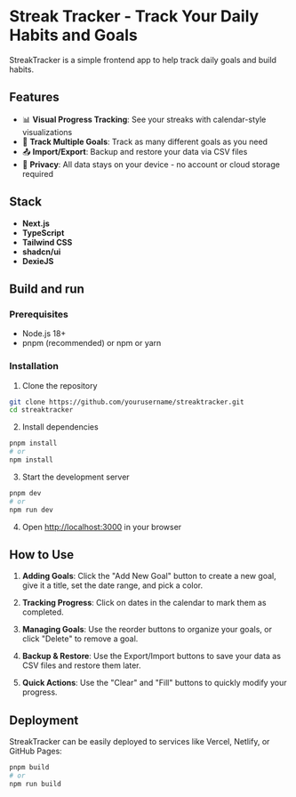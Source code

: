 # Streak Tracker - Track Your Daily Habits and Goals

StreakTracker is a simple frontend app to help track daily goals and build habits.

## Features

- 📊 **Visual Progress Tracking**: See your streaks with calendar-style visualizations
- 🔄 **Track Multiple Goals**: Track as many different goals as you need
- 📤 **Import/Export**: Backup and restore your data via CSV files
- 🔐 **Privacy**: All data stays on your device - no account or cloud storage required

## Stack

- **Next.js**
- **TypeScript**
- **Tailwind CSS**
- **shadcn/ui**
- **DexieJS**

## Build and run

### Prerequisites

- Node.js 18+
- pnpm (recommended) or npm or yarn

### Installation

1. Clone the repository

```bash
git clone https://github.com/yourusername/streaktracker.git
cd streaktracker
```

2. Install dependencies

```bash
pnpm install
# or
npm install
```

3. Start the development server

```bash
pnpm dev
# or
npm run dev
```

4. Open [http://localhost:3000](http://localhost:3000) in your browser

## How to Use

1. **Adding Goals**: Click the "Add New Goal" button to create a new goal, give it a title, set the date range, and pick a color.

2. **Tracking Progress**: Click on dates in the calendar to mark them as completed.

3. **Managing Goals**: Use the reorder buttons to organize your goals, or click "Delete" to remove a goal.

4. **Backup & Restore**: Use the Export/Import buttons to save your data as CSV files and restore them later.

5. **Quick Actions**: Use the "Clear" and "Fill" buttons to quickly modify your progress.

## Deployment

StreakTracker can be easily deployed to services like Vercel, Netlify, or GitHub Pages:

```bash
pnpm build
# or
npm run build
```
